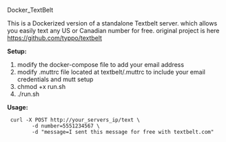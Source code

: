 ﻿Docker_TextBelt



This is a Dockerized version of a standalone Textbelt server.
which allows you easily text any US or Canadian  number for free.
original project is here https://github.com/typpo/textbelt


**Setup:**
1. modify the docker-compose file to add your email address
2. modify .muttrc file located at textbelt/.muttrc to include your email credentials and mutt setup
3. chmod +x run.sh
4. ./run.sh




**Usage:**

     curl -X POST http://your_servers_ip/text \
            -d number=5551234567 \
            -d "message=I sent this message for free with textbelt.com"
